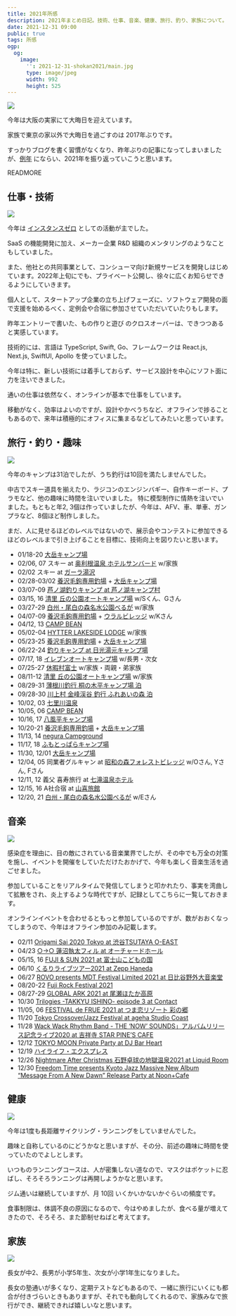 ```yaml
---
title: 2021年所感
description: 2021年まとめ日記。技術、仕事、音楽、健康、旅行、釣り、家族について。
date: 2021-12-31 09:00
public: true
tags: 所感
ogp:
  og:
    image:
      '': 2021-12-31-shokan2021/main.jpg
      type: image/jpeg
      width: 992
      height: 525
---
```


![](2021-12-31-shokan2021/main.jpg)

今年は大阪の実家にて大晦日を迎えています。

家族で東京の家以外で大晦日を過ごすのは 2017年ぶりです。

すっかりブログを書く習慣がなくなり、昨年ぶりの記事になってしまいましたが、[例年](/t/所感/) にならい、2021年を振り返っていこうと思います。

READMORE

## 仕事・技術

![](2021-12-31-shokan2021/fumotoppara.jpg)

今年は [インスタンスゼロ] としての活動が主でした。

SaaS の機能開発に加え、メーカー企業 R&D 組織のメンタリングのようなこともしていました。

また、他社との共同事業として、コンシューマ向け新規サービスを開発しはじめています。2022年上旬にでも、プライベート公開し、徐々に広くお知らせできるようにしていきます。

個人として、スタートアップ企業の立ち上げフェーズに、ソフトウェア開発の面で支援を始めるべく、定例会や合宿に参加させていただいていたりもします。

昨年エントリーで書いた、もの作りと遊び のクロスオーバーは、できつつあると実感しています。

技術的には、言語は TypeScript, Swift, Go、フレームワークは React.js, Next.js, SwiftUI, Apollo を使っていました。

今年は特に、新しい技術には着手しておらず、サービス設計を中心にソフト面に力を注いできました。

通いの仕事は依然なく、オンラインが基本で仕事をしています。

移動がなく、効率はよいのですが、設計やかべうちなど、オフラインで捗ることもあるので、来年は積極的にオフィスに集まるなどしてみたいと思っています。

## 旅行・釣り・趣味

![](2021-12-31-shokan2021/room.jpg)

今年のキャンプは31泊でしたが、うち釣行は10回を満たしませんでした。

中古でスキー道具を揃えたり、ラジコンのエンジンバギー、自作キーボード、プラモなど、他の趣味に時間を注いでいました。
特に模型制作に情熱を注いでいました。もともと年2, 3個は作っていましたが、今年は、AFV、車、単車、ガンプラなど、8個ほど制作しました。

まだ、人に見せるほどのレベルではないので、展示会やコンテストに参加できるほどのレベルまで引き上げることを目標に、技術向上を図りたいと思います。

- 01/18-20 [大岳キャンプ場]
- 02/06, 07 スキー at [奥利根温泉 ホテルサンバード] w/家族
- 02/02 スキー at [ガーラ湯沢](https://gala.co.jp/winter/)
- 02/28-03/02 [養沢毛鉤専用釣場] + [大岳キャンプ場]
- 03/07-09 [芦ノ湖釣りキャンプ at 芦ノ湖キャンプ村](https://campmura.com/)
- 03/15, 16 [清里 丘の公園オートキャンプ場] w/Sくん、Gさん
- 03/27-29 [白州・尾白の森名水公園べるが] w/家族
- 04/07-09 [養沢毛鉤専用釣場] + [ウラルビレッジ] w/Kさん
- 04/12, 13 [CAMP BEAN]
- 05/02-04 [HYTTER LAKESIDE LODGE](https://hytter.jp/) w/家族
- 05/23-25 [養沢毛鉤専用釣場] + [大岳キャンプ場]
- 06/22-24 [釣りキャンプ at 日光湯元キャンプ場](http://www.nikkoyumoto-vc.com/guide/)
- 07/17, 18 [イレブンオートキャンプ場](https://www.eleven-camp.com/) w/長男・次女
- 07/25-27 [休暇村富士](https://www.qkamura.or.jp/fuji/) w/家族・両親・弟家族
- 08/11-12 [清里 丘の公園オートキャンプ場] w/家族
- 08/29-31 [薄根川釣行 桐の木平キャンプ場 泊](https://www.kirinokidaira-camp.com/)
- 09/28-30 [川上村 金峰渓谷 釣行 ふれあいの森 泊](http://w2.avis.ne.jp/~mawarime/)
- 10/02, 03 [七里川温泉]
- 10/05, 06 [CAMP BEAN]
- 10/16, 17 [八風平キャンプ場](https://www.city.annaka.lg.jp/kanko_spot/camp-happuudaira.html)
- 10/20-21 [養沢毛鉤専用釣場] + [大岳キャンプ場]
- 11/13, 14 [negura Campground](https://linktr.ee/negura)
- 11/17, 18 [ふもとっぱらキャンプ場]
- 11/30, 12/01 [大岳キャンプ場]
- 12/04, 05 同業者グルキャン at [昭和の森フォレストビレッジ](http://forestvillage.jp/) w/Oさん, Yさん, Fさん
- 12/11, 12 義父 喜寿旅行 at [七滝温泉ホテル](https://www.nanadaru.net/)
- 12/15, 16 A社合宿 at [山喜旅館]
- 12/20, 21 [白州・尾白の森名水公園べるが] w/Eさん


## 音楽

![](2021-12-31-shokan2021/fes.jpg)

感染症を理由に、目の敵にされている音楽業界でしたが、その中でも万全の対策を施し、イベントを開催をしていただけたおかげで、今年も楽しく音楽生活を過ごせました。

参加していることをリアルタイムで発信してしまうと叩かれたり、事実を湾曲して拡散をされ、炎上するような時代ですが、記録としてこちらに一覧しておきます。

オンラインイベントを合わせるともっと参加しているのですが、数がおおくなってしまうので、今年はオフライン参加のみ記載します。

- 02/11 [Origami Sai 2020 Tokyo at 渋谷TSUTAYA O-EAST](https://smash-jpn.com/live/?id=3287)
- 04/23 [○→○ 蓮沼執太フィル at オーチャードホール](https://www.hasunumaphil.com/mym/)
- 05/15, 16 [FUJI & SUN 2021 at 富士山こどもの国](https://fjsn.jp/2021/)
- 06/10 [くるりライブツアー2021 at Zepp Haneda](https://www.quruli.net/news/tour2021/)
- 06/27 [ROVO presents MDT Festival Limited 2021 at 日比谷野外大音楽堂](http://www.rovo.jp/news/202104-200320191756rovo-presents-mdt-festival-2020toconomayour-song-is-good1-rovo2020724rovo.php)
- 08/20-22 [Fuji Rock Festival 2021](https://www.fujirockfestival.com/)
- 08/27-29 [GLOBAL ARK 2021 at 尾瀬ほたか高原](https://zaiko.io/event/338871)
- 10/30 [Trilogies -TAKKYU ISHINO- episode 3 at Contact](https://ra.co/events/1467402)
- 11/05, 06 [FESTIVAL de FRUE 2021 at つま恋リゾート 彩の郷](https://festivaldefrue.com/)
- 11/20 [Tokyo Crossover/Jazz Festival at ageha Studio Coast](http://www.tokyocrossoverjazzfestival.jp/)
- 11/28 [Wack Wack Rhythm Band - THE ‘NOW’ SOUNDS」アルバムリリース記念ライブ2020 at 吉祥寺 STAR PINE’S CAFE](https://tiget.net/events/150608)
- 12/12 [TOKYO MOON Private Party at DJ Bar Heart](https://www.facebook.com/ToshioMatsuuraOfficial/posts/tokyo-moon-private-party2-dec-2021-dj-bar-heart/570854270623385/)
- 12/19 [ハイライフ・エクスプレス](https://hi-life.jp/express2021/)
- 12/26 [Nightmare After Christmas 石野卓球の地獄温泉2021 at Liquid Room](https://www.liquidroom.net/schedule/jigokuonsen_20211226)
- 12/30 [Freedom Time presents Kyoto Jazz Massive New Album “Message From A New Dawn” Release Party at Noon+Cafe](https://www.facebook.com/events/452685792871888/)

## 健康

![](2020-12-31-shokan2020/gala.jpg)

今年は1度も長距離サイクリング・ランニングをしていませんでした。

趣味と自称しているのにどうかなと思いますが、その分、前述の趣味に時間を使っていたのでよしとします。

いつものランニングコースは、人が密集しない道なので、マスクはポケットに忍ばし、そろそろランニングは再開しようかなと思います。

ジム通いは継続していますが、月 10回 いくかいかないかぐらいの頻度です。

食事制限は、体調不良の原因になるので、今はやめましたが、食べる量が増えてきたので、そろそろ、また節制せねばと考えてます。

## 家族

![](2021-12-31-shokan2021/kids.jpg)

長女が中2、長男が小学5年生、次女が小学1年生になりました。

長女の塾通いが多くなり、定期テストなどもあるので、一緒に旅行にいくにも都合が付きづらいときもありますが、それでも動向してくれるので、家族みなで旅行ができ、継続できれば嬉しいなと思います。


[大岳キャンプ場]: http://otakecamp.web.fc2.com/
[養沢毛鉤専用釣場]: http://yozawa.jp/
[インスタンスゼロ]: https://ins0.jp/
[ウラルビレッジ]: https://ural-village.com/
[奥利根温泉 ホテルサンバード]: https://hotel-sunbird.com/
[清里 丘の公園オートキャンプ場]: https://www.kiyosato-okanokouen.com/
[白州・尾白の森名水公園べるが]: https://www.verga.info/
[CAMP BEAN]: https://www.campbean.jp/
[ふもとっぱらキャンプ場]: https://fumotoppara.net/
[七里川温泉]: https://shichirigawa-onsen.com/
[山喜旅館]: http://www.ito-yamaki.jp/